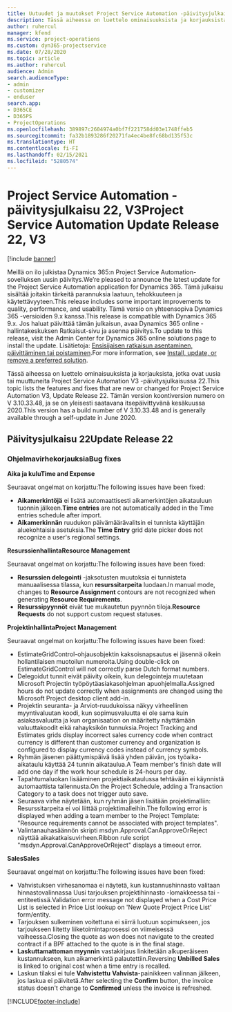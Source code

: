 ```yaml
---
title: Uutuudet ja muutokset Project Service Automation -päivitysjulkaisussa 22, V3
description: Tässä aiheessa on luettelo ominaisuuksista ja korjauksista, jotka ovat käytettävissä Project Service Automation -päivitysjulkaisussa 22, V3.
author: ruhercul
manager: kfend
ms.service: project-operations
ms.custom: dyn365-projectservice
ms.date: 07/28/2020
ms.topic: article
ms.author: ruhercul
audience: Admin
search.audienceType:
- admin
- customizer
- enduser
search.app:
- D365CE
- D365PS
- ProjectOperations
ms.openlocfilehash: 389897c2604974a0bf7f221758dd03e1748ffeb5
ms.sourcegitcommit: fa32b1893286f20271fa4ec4be8fc68bd135f53c
ms.translationtype: HT
ms.contentlocale: fi-FI
ms.lasthandoff: 02/15/2021
ms.locfileid: "5280574"
---
```

# <a name="project-service-automation-update-release-22-v3"></a><span data-ttu-id="4b6e6-103">Project Service Automation -päivitysjulkaisu 22, V3</span><span class="sxs-lookup"><span data-stu-id="4b6e6-103">Project Service Automation Update Release 22, V3</span></span>

[!include [banner](../includes/psa-now-project-operations.md)]

<span data-ttu-id="4b6e6-104">Meillä on ilo julkistaa Dynamics 365:n Project Service Automation-sovelluksen uusin päivitys.</span><span class="sxs-lookup"><span data-stu-id="4b6e6-104">We’re pleased to announce the latest update for the Project Service Automation application for Dynamics 365.</span></span> <span data-ttu-id="4b6e6-105">Tämä julkaisu sisältää joitakin tärkeitä parannuksia laatuun, tehokkuuteen ja käytettävyyteen.</span><span class="sxs-lookup"><span data-stu-id="4b6e6-105">This release includes some important improvements to quality, performance, and usability.</span></span> <span data-ttu-id="4b6e6-106">Tämä versio on yhteensopiva Dynamics 365 -versioiden 9.x kanssa.</span><span class="sxs-lookup"><span data-stu-id="4b6e6-106">This release is compatible with Dynamics 365 9.x.</span></span> <span data-ttu-id="4b6e6-107">Jos haluat päivittää tämän julkaisun, avaa Dynamics 365 online -hallintakeskuksen Ratkaisut-sivu ja asenna päivitys.</span><span class="sxs-lookup"><span data-stu-id="4b6e6-107">To update to this release, visit the Admin Center for Dynamics 365 online solutions page to install the update.</span></span> <span data-ttu-id="4b6e6-108">Lisätietoja: [Ensisijaisen ratkaisun asentaminen, päivittäminen tai poistaminen](https://docs.microsoft.com/power-platform/admin/install-remove-preferred-solution).</span><span class="sxs-lookup"><span data-stu-id="4b6e6-108">For more information, see [Install, update, or remove a preferred solution](https://docs.microsoft.com/power-platform/admin/install-remove-preferred-solution).</span></span>

<span data-ttu-id="4b6e6-109">Tässä aiheessa on luettelo ominaisuuksista ja korjauksista, jotka ovat uusia tai muuttuneita Project Service Automation V3 -päivitysjulkaisussa 22.</span><span class="sxs-lookup"><span data-stu-id="4b6e6-109">This topic lists the features and fixes that are new or changed for Project Service Automation V3, Update Release 22.</span></span> <span data-ttu-id="4b6e6-110">Tämän version koontiversion numero on V 3.10.33.48, ja se on yleisesti saatavana itsepäivittyvänä kesäkuussa 2020.</span><span class="sxs-lookup"><span data-stu-id="4b6e6-110">This version has a build number of V 3.10.33.48 and is generally available through a self-update in June 2020.</span></span>

## <a name="update-release-22"></a><span data-ttu-id="4b6e6-111">Päivitysjulkaisu 22</span><span class="sxs-lookup"><span data-stu-id="4b6e6-111">Update Release 22</span></span>

### <a name="bug-fixes"></a><span data-ttu-id="4b6e6-112">Ohjelmavirhekorjauksia</span><span class="sxs-lookup"><span data-stu-id="4b6e6-112">Bug fixes</span></span>



<span data-ttu-id="4b6e6-113">**Aika ja kulu**</span><span class="sxs-lookup"><span data-stu-id="4b6e6-113">**Time and Expense**</span></span>

<span data-ttu-id="4b6e6-114">Seuraavat ongelmat on korjattu:</span><span class="sxs-lookup"><span data-stu-id="4b6e6-114">The following issues have been fixed:</span></span>

- <span data-ttu-id="4b6e6-115">**Aikamerkintöjä** ei lisätä automaattisesti aikamerkintöjen aikatauluun tuonnin jälkeen.</span><span class="sxs-lookup"><span data-stu-id="4b6e6-115">**Time entries** are not automatically added in the Time entries schedule after import.</span></span>
- <span data-ttu-id="4b6e6-116">**Aikamerkinnän** ruudukon päivämäärävalitsin ei tunnista käyttäjän aluekohtaisia asetuksia.</span><span class="sxs-lookup"><span data-stu-id="4b6e6-116">The **Time Entry** grid date picker does not recognize a user's regional settings.</span></span>

<span data-ttu-id="4b6e6-117">**Resurssienhallinta**</span><span class="sxs-lookup"><span data-stu-id="4b6e6-117">**Resource Management**</span></span>

<span data-ttu-id="4b6e6-118">Seuraavat ongelmat on korjattu:</span><span class="sxs-lookup"><span data-stu-id="4b6e6-118">The following issues have been fixed:</span></span>

- <span data-ttu-id="4b6e6-119">**Resurssien delegointi** -jaksotusten muutoksia ei tunnisteta manuaalisessa tilassa, kun **resurssitarpeita** luodaan.</span><span class="sxs-lookup"><span data-stu-id="4b6e6-119">In manual mode, changes to **Resource Assignment** contours are not recognized when generating **Resource Requirements**.</span></span>
- <span data-ttu-id="4b6e6-120">**Resurssipyynnöt** eivät tue mukautetun pyynnön tiloja.</span><span class="sxs-lookup"><span data-stu-id="4b6e6-120">**Resource Requests** do not support custom request statuses.</span></span>

<span data-ttu-id="4b6e6-121">**Projektinhallinta**</span><span class="sxs-lookup"><span data-stu-id="4b6e6-121">**Project Management**</span></span>

<span data-ttu-id="4b6e6-122">Seuraavat ongelmat on korjattu:</span><span class="sxs-lookup"><span data-stu-id="4b6e6-122">The following issues have been fixed:</span></span>

- <span data-ttu-id="4b6e6-123">EstimateGridControl-ohjausobjektin kaksoisnapsautus ei jäsennä oikein hollantilaisen muotoilun numeroita.</span><span class="sxs-lookup"><span data-stu-id="4b6e6-123">Using double-click on EstimateGridControl will not correctly parse Dutch format numbers.</span></span>
- <span data-ttu-id="4b6e6-124">Delegoidut tunnit eivät päivity oikein, kun delegointeja muutetaan Microsoft Projectin työpöytäasiakasohjelman apuohjelmalla.</span><span class="sxs-lookup"><span data-stu-id="4b6e6-124">Assigned hours do not update correctly when assignments are changed using the Microsoft Project desktop client add-in.</span></span>
- <span data-ttu-id="4b6e6-125">Projektin seuranta- ja Arviot-ruudukoissa näkyy virheellinen myyntivaluutan koodi, kun sopimusvaluutta ei ole sama kuin asiakasvaluutta ja kun organisaation on määritetty näyttämään valuuttakoodit eikä rahayksikön tunnuksia.</span><span class="sxs-lookup"><span data-stu-id="4b6e6-125">Project Tracking and Estimates grids display incorrect sales currency code when contract currency is different than customer currency and organization is configured to display currency codes instead of currency symbols.</span></span>
- <span data-ttu-id="4b6e6-126">Ryhmän jäsenen päättymispäivä lisää yhden päivän, jos työaika-aikataulu käyttää 24 tunnin aikataulua.</span><span class="sxs-lookup"><span data-stu-id="4b6e6-126">A Team member's finish date will add one day if the work hour schedule is 24-hours per day.</span></span>
- <span data-ttu-id="4b6e6-127">Tapahtumaluokan lisääminen projektiaikataulussa tehtävään ei käynnistä automaattista tallennusta.</span><span class="sxs-lookup"><span data-stu-id="4b6e6-127">On the Project Schedule, adding a Transaction Category to a task does not trigger auto save.</span></span>
- <span data-ttu-id="4b6e6-128">Seuraava virhe näytetään, kun ryhmän jäsen lisätään projektimalliin: Resurssitarpeita ei voi liittää projektimalleihin.</span><span class="sxs-lookup"><span data-stu-id="4b6e6-128">The following error is displayed when adding a team member to the Project Template: "Resource requirements cannot be associated with project templates".</span></span> 
- <span data-ttu-id="4b6e6-129">Valintanauhasäännön skripti msdyn.Approval.CanApproveOrReject näyttää aikakatkaisuvirheen.</span><span class="sxs-lookup"><span data-stu-id="4b6e6-129">Ribbon rule script "msdyn.Approval.CanApproveOrReject" displays a timeout error.</span></span>

<span data-ttu-id="4b6e6-130">**Sales**</span><span class="sxs-lookup"><span data-stu-id="4b6e6-130">**Sales**</span></span>

<span data-ttu-id="4b6e6-131">Seuraavat ongelmat on korjattu:</span><span class="sxs-lookup"><span data-stu-id="4b6e6-131">The following issues have been fixed:</span></span>

- <span data-ttu-id="4b6e6-132">Vahvistuksen virhesanomaa ei näytetä, kun kustannushinnasto valitaan hinnastovalinnassa Uusi tarjouksen projektihinnasto -lomakkeessa tai -entiteetissä.</span><span class="sxs-lookup"><span data-stu-id="4b6e6-132">Validation error message not displayed when a Cost Price List is selected in Price List lookup on 'New Quote Project Price List' form/entity.</span></span>
- <span data-ttu-id="4b6e6-133">Tarjouksen sulkeminen voitettuna ei siirrä luotuun sopimukseen, jos tarjoukseen liitetty liiketoimintaprosessi on viimeisessä vaiheessa.</span><span class="sxs-lookup"><span data-stu-id="4b6e6-133">Closing the quote as won does not navigate to the created contract if a BPF attached to the quote is in the final stage.</span></span>
- <span data-ttu-id="4b6e6-134">**Laskuttamattoman myynnin** vastakirjaus linkitetään alkuperäiseen kustannukseen, kun aikamerkintä palautettiin.</span><span class="sxs-lookup"><span data-stu-id="4b6e6-134">Reversing **Unbilled Sales** is linked to original cost when a time entry is recalled.</span></span>
- <span data-ttu-id="4b6e6-135">Laskun tilaksi ei tule **Vahvistettu** **Vahvista**-painikkeen valinnan jälkeen, jos laskua ei päivitetä.</span><span class="sxs-lookup"><span data-stu-id="4b6e6-135">After selecting the **Confirm** button, the invoice status doesn't change to **Confirmed** unless the invoice is refreshed.</span></span>


[!INCLUDE[footer-include](../includes/footer-banner.md)]